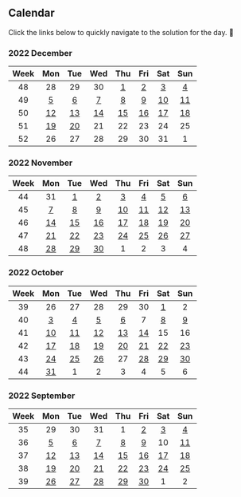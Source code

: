 ## **Calendar**

Click the links below to quickly navigate to the solution for the day. 🙂

### **2022 December**

|Week|Mon|Tue|Wed|Thu|Fri|Sat|Sun|
|:-:|:-:|:-:|:-:|:-:|:-:|:-:|:-:|
|48|28|29|30|[1](./2022/12/1704_determine_if_string_halves_are_alike/)|[2](./2022/12/1657_determine_if_two_strings_are_close/)|[3](./2022/12/0451_sort_characters_by_frequency/)|[4](./2022/12/2256_minimum_average_difference/)|
|49|[5](./2022/12/0876_middle_of_the_linked_list/)|[6](./2022/12/0328_odd_even_linked_list/)|[7](./2022/12/0938_range_sum_of_bst/)|[8](./2022/12/0872_leaf-similar_trees/)|[9](./2022/12/1026_maximum_difference_between_node_and_ancestor/)|[10](./2022/12/1339_maximum_product_of_splitted_binary_tree/)|[11](./2022/12/0124_binary_tree_maximum_path_sum/)|
|50|[12](./2022/12/0070_climbing_stairs/)|[13](./2022/12/0931_minimum_falling_path_sum/)|[14](./2022/12/0198_house_robber/)|[15](./2022/12/1143_longest_common_subsequence/)|[16](./2022/12/0232_implement_queue_using_stacks/)|[17](./2022/12/0150_evaluate_reverse_polish_notation/)|[18](./2022/12/0739_daily_temperatures/)|
|51|[19](./2022/12/1971_find_if_path_exists_in_graph/)|[20](./2022/12/0841_keys_and_rooms/)|21|22|23|24|25|
|52|26|27|28|29|30|31|1|

### **2022 November**

|Week|Mon|Tue|Wed|Thu|Fri|Sat|Sun|
|:-:|:-:|:-:|:-:|:-:|:-:|:-:|:-:|
|44|31|[1](./2022/11/1706_where_will_the_ball_fall/)|[2](./2022/11/0433_minimum_genetic_mutation/)|[3](./2022/11/2131_longest_palindrome_by_concatenating_two_letter_words/)|[4](./2022/11/0345_reverse_vowels_of_a_string/)|[5](./2022/11/0212_word_search_ii/)|[6](./2022/11/0899_orderly_queue/)|
|45|[7](./2022/11/1323_maximum_69_number/)|[8](./2022/11/1544_make_the_string_great/)|[9](./2022/11/0901_online_stock_span/)|[10](./2022/11/1047_remove_all_adjacent_duplicates_in_string/)|[11](./2022/11/0026_remove_duplicates_from_sorted_array/)|[12](./2022/11/0295_find_median_from_data_stream/)|[13](./2022/11/0151_reverse_words_in_a_string/)|
|46|[14](./2022/11/0947_most_stones_removed_with_same_row_or_column/)|[15](./2022/11/0222_count_complete_tree_nodes/)|[16](./2022/11/0374_guess_number_higher_or_lower/)|[17](./2022/11/0223_rectangle_area/)|[18](./2022/11/0263_ugly_number/)|[19](./2022/11/0587_erect_the_fence/)|[20](./2022/11/0224_basic_calculator/)|
|47|[21](./2022/11/1926_nearest_exit_from_entrance_in_maze/)|[22](./2022/11/0279_perfect_squares/)|[23](./2022/11/0036_valid_sudoku/)|[24](./2022/11/0079_word_search/)|[25](./2022/11/0907_sub_of_subarray_minimums/)|[26](./2022/11/1235_maximum_profit_in_job_scheduling/)|[27](./2022/11/0446_arithmetic_slices_ii-subsequence/)|
|48|[28](./2022/11/2225_find_players_with_zero_or_one_losses/)|[29](./2022/11/0380_insert_delete_getrandom/)|[30](./2022/11/1207_uniqu_number_of_occurrences/)|1|2|3|4|

### **2022 October**
|Week|Mon|Tue|Wed|Thu|Fri|Sat|Sun|
|:-:|:-:|:-:|:-:|:-:|:-:|:-:|:-:|
|39|26|27|28|29|30|[1](./2022/10/0091_decode_ways/)|2|
|40|[3](./2022/10/1578_minimum_time_to_make_rope_colorful/)|[4](./2022/10/0112_path_sum/)|[5](./2022/10/0623_add_one_row_to_tree/)|[6](./2022/10/0981_time_based_key-value_store/)|7|[8](./2022/10/0016_3sum_closest/)|[9](./2022/10/0653_two_sum_iv_input_is_a_bst/)|
|41|[10](./2022/10/1328_break_a_palindrome/)|[11](./2022/10/0334_increasing_triplet_subsequence/)|[12](./2022/10/0976_largest_perimeter_triangle/)|[13](./2022/10/0237_delete_node_in_a_linked_list/)|[14](./2022/10/2095_delete_the_middle_node_of_a_linked_list/)|15|16|
|42|[17](./2022/10/1832_check_if_the_sentence_is_pangram/)|[18](./2022/10/0038_count_and_say/)|[19](./2022/10/0692_top_k_frequent_words/)|[20](./2022/10/0012_integer_to_roman/)|[21](./2022/10/0219_contains_duplicate_ii/)|[22](./2022/10/0076_minimum_window_substring/)|[23](./2022/10/0645_set_mismatch/)|
|43|[24](./2022/10/1239_maximum_length_of_a_concatenated_string_with_unique_characters/)|[25](./2022/10/1662_check_if_two_strings_are_equivalent/)|[26](./2022/10/0523_continuous_subarray_sum/)|27|[28](./2022/10/0049_group_anagrams/)|[29](./2022/10/2136_earliest_possible_day_of_full_bloom/)|[30](./2022/10/1293_shortest_path_in_a_grid_with_obstacles_elimination/)|
|44|[31](./2022/10/0766_toeplitz_matrix/)|1|2|3|4|5|6|

### **2022 September**

|Week|Mon|Tue|Wed|Thu|Fri|Sat|Sun|
|:-:|:-:|:-:|:-:|:-:|:-:|:-:|:-:|
|35|29|30|31|1|[2](./2022/09/0637_average_of_levels_in_binary_tree/)|[3](./2022/09/0967_numbers_with_same_consecutive_differences/)|[4](./2022/09/0987_vertical_order_traversal_of_a_binary_tree/)|
|36|[5](./2022/09/0429_n-ary_tree_level_order_traversal/)|[6](./2022/09/0814_binary_tree_pruning/)|[7](./2022/09/0606_construct_string_from_binary_tree/)|[8](./2022/09/0094_binary_tree_irorder_traversal/)|[9](./2022/09/1996_the_number_of_weak_characters_in_the_game/)|10|[11](./2022/09/1383_maximum_performance_of_a_team/)|
|37|[12](./2022/09/0948_bag_of_tokens/)|[13](./2022/09/0393_utf-8_validation/)|[14](./2022/09/1457_pseudo-palindromic_paths_in_a_binary_tree/)|[15](./2022/09/2007_find_original_array_from_doubled_array/)|[16](./2022/09/1770_maximum_score_from_performing_multiplication_operations/)|[17](./2022/09/0336_palindrome_pairs/)|[18](./2022/09/0042_trapping_rain_water/)|
|38|[19](./2022/09/0609_find_duplicate_file_in_system/)|[20](./2022/09/0718_maximum_length_of_repeated_subarray/)|[21](./2022/09/0985_sum_of_even_numbers_after_queries/)|[22](./2022/09/0557_reverse_words_in_a_string_iii/)|[23](./2022/09/1680_concatenation_of_consecutive_binary_number/)|[24](./2022/09/0113_path_sum_ii/)|[25](./2022/09/0622_design_circular_queue/)|
|39|[26](./2022/09/0990_satisfiability_of_equality_equations/)|[27](./2022/09/0838_push_dominoes/)|[28](./2022/09/0019_remove_nth_node_from_end_of_list/)|[29](./2022/09/0658_find_k_closest_elements/)|[30](./2022/09/0218_the_skyline_problem/)|1|2|
